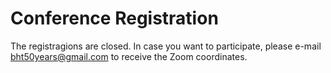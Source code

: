 # Conference Registration

The registragions are closed. In case you want to participate, please e-mail [bht50years@gmail.com](mailto:bht50years@gmail.com) to receive the Zoom coordinates. 


